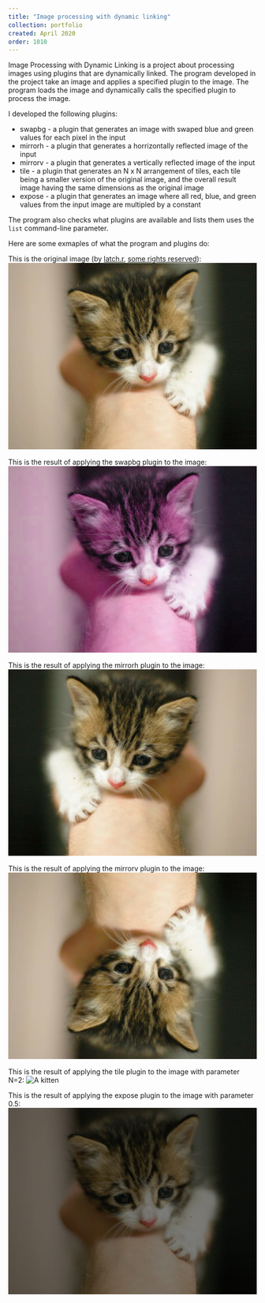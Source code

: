 ```yaml
---
title: "Image processing with dynamic linking"
collection: portfolio
created: April 2020
order: 1010
---
```

Image Processing with Dynamic Linking is a project about processing images using plugins that are dynamically linked. The program developed in the project take an image and applies a specified plugin to the image. The program loads the image and dynamically calls the specified plugin to process the image.

I developed the following plugins:
- swapbg - a plugin that generates an image with swaped blue and green values for each pixel in the input
- mirrorh - a plugin that generates a horrizontally reflected image of the input
- mirrorv - a plugin that generates a vertically reflected image of the input
- tile - a plugin that generates an N x N arrangement of tiles, each tile being a smaller version of the original image, and the overall result image having the same dimensions as the original image
- expose - a plugin that generates an image where all red, blue, and green values from the input image are multipled by a constant

The program also checks what plugins are available and lists them uses the `list` command-line parameter.

Here are some exmaples of what the program and plugins do:

This is the original image (by [latch.r](https://www.flickr.com/photos/lachlanrogers/), [some rights reserved](https://creativecommons.org/licenses/by-sa/2.0/)):
![A kitten](/images/portfolio/dynamic_image_kitten.png)

This is the result of applying the swapbg plugin to the image:
![A kitten](/images/portfolio/dynamic_image_kitten_swapbg.png)

This is the result of applying the mirrorh plugin to the image:
![A kitten](/images/portfolio/dynamic_image_kitten_mirrorh.png)

This is the result of applying the mirrorv plugin to the image:
![A kitten](/images/portfolio/dynamic_image_kitten_mirrorv.png)

This is the result of applying the tile plugin to the image with parameter N=2:
![A kitten](/images/portfolio/dynamic_image_kitten_tile.png)

This is the result of applying the expose plugin to the image with parameter 0.5:
![A kitten](/images/portfolio/dynamic_image_kitten_expose.png)
